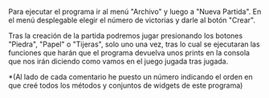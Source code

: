 Para ejecutar el programa ir al menú "Archivo" y luego a "Nueva Partida". En el menú desplegable elegir el número
de victorias y darle al botón "Crear".

Tras la creación de la partida podremos jugar presionando los botones "Piedra", "Papel" o "Tijeras", solo uno una vez, tras lo
cual se ejecutaran las funciones que harán que el programa devuelva unos prints en la consola que nos irán diciendo como vamos
en el juego jugada tras jugada.

*(Al lado de cada comentario he puesto un número indicando el orden en que creé todos los métodos y conjuntos de widgets de este
programa)
